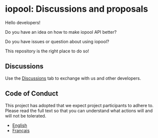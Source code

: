 # iopool: Discussions and proposals

Hello developers!

Do you have an idea on how to make iopool API better?

Do you have issues or question about using iopool?

This repository is the right place to do so!

## Discussions

Use the [Discussions](https://github.com/iopool/community/discussions) tab to exchange with us and other developers.

## Code of Conduct

This project has adopted that we expect project participants to adhere to. Please read the full text so that you can understand what actions will and will not be tolerated.

- [English](./CoC/en.md)
- [Français](./CoC/fr.md)
